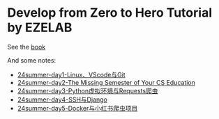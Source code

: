 # Develop from Zero to Hero Tutorial by EZELAB

See the [book](https://EZEORG.github.io/dev_zero_to_hero/)

And some notes:
* [24summer-day1-Linux、VScode与Git](./source/notes/2024-summer-day1.md)
* [24summer-day2-The Missing Semester of Your CS Education](./source/notes/2024-summer-day2.md)
* [24summer-day3-Python虚拟环境与Requests爬虫](./source/notes/2024-summer-day3.md)
* [24summer-day4-SSH与Django](./source/notes/2024-summer-day4.md)
* [24summer-day5-Docker与小红书爬虫项目](./source/notes/2024-summer-day5.md)
